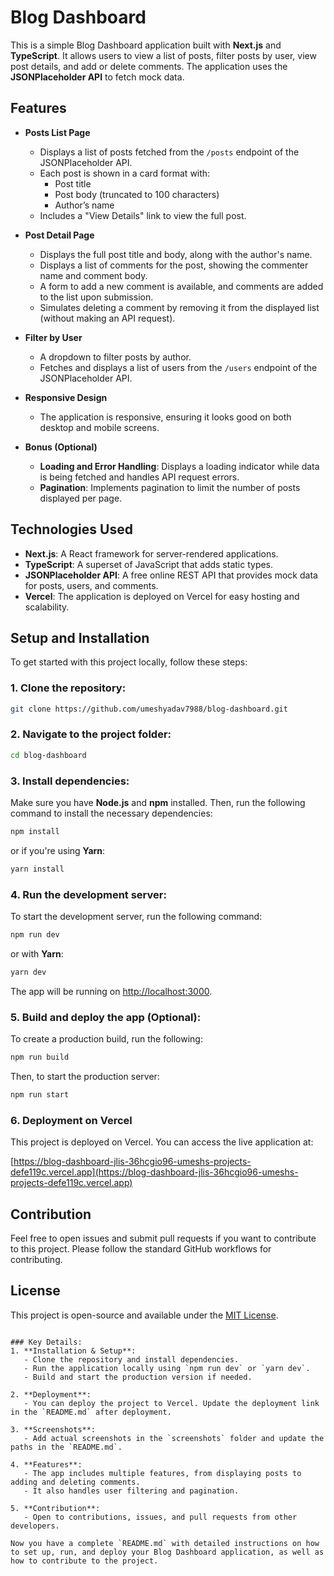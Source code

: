 # Blog Dashboard 

This is a simple Blog Dashboard application built with **Next.js** and **TypeScript**. It allows users to view a list of posts, filter posts by user, view post details, and add or delete comments. The application uses the **JSONPlaceholder API** to fetch mock data.

## Features

- **Posts List Page**
  - Displays a list of posts fetched from the `/posts` endpoint of the JSONPlaceholder API.
  - Each post is shown in a card format with:
    - Post title
    - Post body (truncated to 100 characters)
    - Author’s name
  - Includes a "View Details" link to view the full post.

- **Post Detail Page**
  - Displays the full post title and body, along with the author's name.
  - Displays a list of comments for the post, showing the commenter name and comment body.
  - A form to add a new comment is available, and comments are added to the list upon submission.
  - Simulates deleting a comment by removing it from the displayed list (without making an API request).

- **Filter by User**
  - A dropdown to filter posts by author.
  - Fetches and displays a list of users from the `/users` endpoint of the JSONPlaceholder API.

- **Responsive Design**
  - The application is responsive, ensuring it looks good on both desktop and mobile screens.

- **Bonus (Optional)**
  - **Loading and Error Handling**: Displays a loading indicator while data is being fetched and handles API request errors.
  - **Pagination**: Implements pagination to limit the number of posts displayed per page.

## Technologies Used

- **Next.js**: A React framework for server-rendered applications.
- **TypeScript**: A superset of JavaScript that adds static types.
- **JSONPlaceholder API**: A free online REST API that provides mock data for posts, users, and comments.
- **Vercel**: The application is deployed on Vercel for easy hosting and scalability.

## Setup and Installation

To get started with this project locally, follow these steps:

### 1. Clone the repository:

```bash
git clone https://github.com/umeshyadav7988/blog-dashboard.git
```

### 2. Navigate to the project folder:

```bash
cd blog-dashboard
```

### 3. Install dependencies:

Make sure you have **Node.js** and **npm** installed. Then, run the following command to install the necessary dependencies:

```bash
npm install
```

or if you're using **Yarn**:

```bash
yarn install
```

### 4. Run the development server:

To start the development server, run the following command:

```bash
npm run dev
```

or with **Yarn**:

```bash
yarn dev
```

The app will be running on [http://localhost:3000](http://localhost:3000).

### 5. Build and deploy the app (Optional):

To create a production build, run the following:

```bash
npm run build
```

Then, to start the production server:

```bash
npm run start
```

### 6. Deployment on Vercel

This project is deployed on Vercel. You can access the live application at:

[https://blog-dashboard-jlis-36hcgio96-umeshs-projects-defe119c.vercel.app](https://blog-dashboard-jlis-36hcgio96-umeshs-projects-defe119c.vercel.app)



## Contribution

Feel free to open issues and submit pull requests if you want to contribute to this project. Please follow the standard GitHub workflows for contributing.

## License

This project is open-source and available under the [MIT License](LICENSE).
```

### Key Details:
1. **Installation & Setup**: 
   - Clone the repository and install dependencies.
   - Run the application locally using `npm run dev` or `yarn dev`.
   - Build and start the production version if needed.

2. **Deployment**: 
   - You can deploy the project to Vercel. Update the deployment link in the `README.md` after deployment.

3. **Screenshots**: 
   - Add actual screenshots in the `screenshots` folder and update the paths in the `README.md`.

4. **Features**: 
   - The app includes multiple features, from displaying posts to adding and deleting comments.
   - It also handles user filtering and pagination.

5. **Contribution**:
   - Open to contributions, issues, and pull requests from other developers.

Now you have a complete `README.md` with detailed instructions on how to set up, run, and deploy your Blog Dashboard application, as well as how to contribute to the project.
